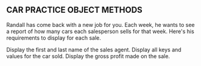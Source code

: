 ## CAR PRACTICE OBJECT METHODS

Randall has come back with a new job for you. Each week, he wants to see a report of how many cars each salesperson sells for that week. Here's his requirements to display for each sale.

Display the first and last name of the sales agent.
Display all keys and values for the car sold.
Display the gross profit made on the sale.